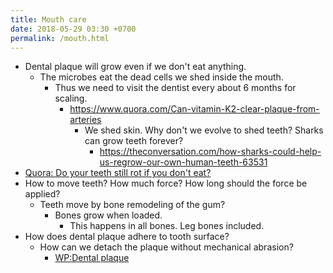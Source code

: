 ```yaml
---
title: Mouth care
date: 2018-05-29 03:30 +0700
permalink: /mouth.html
---
```


- Dental plaque will grow even if we don't eat anything.
    - The microbes eat the dead cells we shed inside the mouth.
        - Thus we need to visit the dentist every about 6 months for scaling.
            - https://www.quora.com/Can-vitamin-K2-clear-plaque-from-arteries
                - We shed skin. Why don't we evolve to shed teeth? Sharks can grow teeth forever?
                    - https://theconversation.com/how-sharks-could-help-us-regrow-our-own-human-teeth-63531
- [Quora: Do your teeth still rot if you don't eat?](https://www.quora.com/Do-your-teeth-still-rot-if-you-dont-eat)
- How to move teeth? How much force? How long should the force be applied?
    - Teeth move by bone remodeling of the gum?
        - Bones grow when loaded.
            - This happens in all bones. Leg bones included.
- How does dental plaque adhere to tooth surface?
    - How can we detach the plaque without mechanical abrasion?
        - [WP:Dental plaque](https://en.wikipedia.org/wiki/Dental_plaque)
